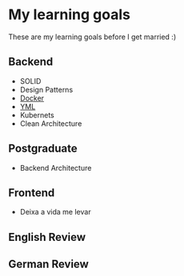 # My learning goals

These are my learning goals before I get married :)

## Backend

- SOLID
- Design Patterns
- [Docker](docker/Index.md)
- [YML](yml/test.yml)
- Kubernets
- Clean Architecture

## Postgraduate

- Backend Architecture

## Frontend

- Deixa a vida me levar

## English Review

## German Review
